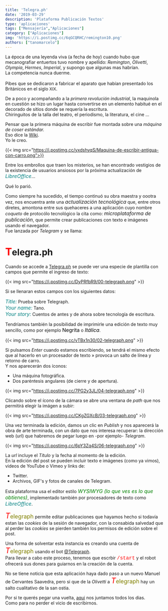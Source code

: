 ```yaml
---
title: 'Telegra.ph'
date: '2019-03-29'
description: 'Plataforma Publicación Textos'
type: 'aplicaciones'
tags: ["Mensajería","Aplicaciones"]
category: ["Aplicaciones"]
img: 'https://i.postimg.cc/6qGCQRHC/remington10.png'
authors: ["tanomarcelo"]
---
```


La época de una leyenda viva (a fecha de hoy) cuando hubo que mecanografiar entuertos tuvo nombre y apellido: _Remington_, _Olivetti_, _Olympia_, _Hermes_, _Imperial_, y supongo que algunas mas habrían. <br>
La competencia nunca duerme. <br><br>
Pibes que se dedicaron a fabricar el aparato que habían presentado los Británicos en el siglo <font size="2">XIX</font>.<br>

De a poco y acompañando a la _primera revolución industrial_, la maquinola en cuestión se hizo un lugar hasta convertirse en un elemento habitué en el decorado de sitios donde se requería la escritura.<br>
Chiringuitos de la talla del teatro, el periodismo, la literatura, el cine ... <br>

Pensar que la primera máquina de escribir fue montada sobre una _máquina de coser estándar._<br>
Eso dice la [Wiki](https://es.wikipedia.org/wiki/M%C3%A1quina_de_escribir#Primer_%C3%A9xito_comercial,_Christopher_Sholes_y_Remington).<br>
Yo le creo.

{{< img src="https://i.postimg.cc/yxdshyqS/Maquina-de-escribir-antigua-con-carro.png">}}

Entre los embrollos que traen los misterios, se han encontrado vestigios de la existencia de usuarios ansiosos por la próxima actualización de <font size="3" color="teal"><em>LibreOffice</em></font>...

Qué lo parió.

Como siempre ha sucedido, el tiempo continuó su obra maestra y oootra vez, nos encuentra ante una <font size="3"><em>actualización tecnológica</em></font> que, entre otros diretes, amontona entre sus quehaceres a una aplicación cuyo nombre _coqueto_ de protocólo tecnológico la cita como: <font size="3"><em>microplataforma de publicación</em></font>, que permite crear publicaciones con texto e imágenes usando el navegador.<br>
Fue lanzada por _Telegram_ y se llama:

# <font size="6" color="red">T</font>elegra.ph

Cuando se accede a [Telegra.ph](https://telegra.ph) se puede ver una especie de plantilla con campos que permite el ingreso de texto:

{{< img src="https://i.postimg.cc/DyPRfbR9/00-telegraph.png" >}}

Si se llenaran estos campos con los siguientes datos:

<font size="3" color="teal"><em>Title:</em></font> Prueba sobre Telegraph.<br>
<font size="3" color="teal"><em>Your name:</em></font> Tano.<br>
<font size="3" color="teal"><em>Your story:</em></font> Cuentos de antes y de ahora sobre tecnología de escritura.<br>

Tendríamos también la posibilidad de imprimirle una edición de texto muy sencillo, como por ejemplo <font size="3" color="black"><strong></strong>Negrita</font> o <font size="3" color="black"><em>Itálica</em></font>.

{{< img src="https://i.postimg.cc/vTBx1n30/02-telegraph.png" >}}

Si pulsamos _Enter_ cuando estamos escribiendo, se tendrá el mismo efecto que al hacerlo en un procesador de texto &#187; provoca un salto de línea y retorno de carro.<br>
Y nos aparecerán dos íconos:

* Una máquina fotográfica.
* Dos paréntesis angulares (de cierre y de apertura).

{{< img src="https://i.postimg.cc/7PG2y3JL/04-telegraph.png" >}}

Clicando sobre el ícono de la cámara se abre una ventana de _path_ que nos permitirá elegir la imágen a subir:

{{< img src="https://i.postimg.cc/CKgZGXcB/03-telegraph.png" >}}

Una vez terminada la edición, damos un clic en _Publish_ y nos aparecerá la obra de arte terminada, con un dato que nos interesa recuperar: la dirección web (url) que habremos de pegar luego en -por ejemplo- _Telegram_.

{{< img src="https://i.postimg.cc/6pY3Zq4S/06-telegraph.png" >}}

La _url_ incluye el _Título_ y la fecha al momento de la edición.<br>
En la edición del post se pueden incluir texto e imágenes (como ya vimos), videos de YouTube o Vimeo y links de:

* Twitter.
* Archivos, GIF's y fotos de canales de Telegram.

Esta plataforma usa el editor estilo <font size="3" color="green"><em>WYSIWYG (lo que ves es lo que obtienes)</em></font>, implementado también por procesadores de texto como <font size="3" color="teal"><em>LibreOffice</em></font>.

<font size="5" color="red"><em>T</em></font><font size="4" color="olive">elegraph</font> permite editar publicaciones que hayamos hecho si todavía estan las _cookies_ de la sesión de navegador, con la consabida salvedad que al perder las _cookies_ se pierden también los permisos de edición sobre el post.<br>

Una forma de solventar esta instancia es creando una cuenta de <font size="5" color="red"><em>T</em></font><font size="4" color="olive">elegraph</font> usando el bot [@Telegraph](https://t.me/telegraph).<br>
Para llevar a cabo este proceso, tenemos que escrbir <font size="3" color="red" face="courier">/start</font> y el robot ofrecerá sus dones para guiarnos en la creación de la cuenta.

No se tiene noticia que esta aplicación haya dado paso a un nuevo Manuel de Cervantes Saavedra, pero si que de la _Olivetti_ a <font size="5" color="red"><em>T</em></font><font size="4" color="olive">elegraph</font> hay un salto cualitativo de la san ostia.

Por si te querés pegar una vuelta, [aqui](https://t.me/comunidadsoftwarelibre) nos juntamos todos los dias.<br>
Como para no perder el vicio de escribirnos.

